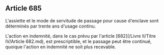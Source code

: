 Article 685
----
L'assiette et le mode de servitude de passage pour cause d'enclave sont
déterminés par trente ans d'usage continu.

L'action en indemnité, dans le cas prévu par l'article [682](/Livre II/Titre IV/Article 682.md), est prescriptible,
et le passage peut être continué, quoique l'action en indemnité ne soit plus
recevable.

